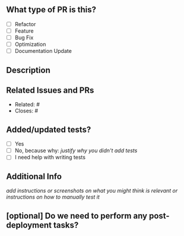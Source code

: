 <!--
     For work-in-progress PRs, please open a Draft PR.

     Before submitting a PR, please ensure you've done the following:
     - 📖 Read Topology's Contributing Guide: https://github.com/topology-gg/.github/CONTRIBUTING.md
     - 📖 Read Topology's Code of Conduct: https://github.com/topology-gg/.github/CODE_OF_CONDUCT.md
     - ✅ Provide tests for your changes.
     - 📗 Update any related documentation.

     TL;DR:
     - Use conventional commits (https://www.conventionalcommits.org/en/v1.0.0/) for PR titles.
     - Link existing issues and PRs.
     - Provide tests for your changes.
     - Update any related documentation.
-->

## What type of PR is this?

<!-- Please delete options that are not relevant. -->

- [ ] Refactor
- [ ] Feature
- [ ] Bug Fix
- [ ] Optimization
- [ ] Documentation Update

## Description

## Related Issues and PRs

- Related: #
- Closes: #

## Added/updated tests?

<!-- Please delete options that are not relevant. -->

- [ ] Yes
- [ ] No, because why: _justify why you didn't add tests_
- [ ] I need help with writing tests

## Additional Info

_add instructions or screenshots on what you might think is relevant or instructions on how to manually test it_

## [optional] Do we need to perform any post-deployment tasks?
